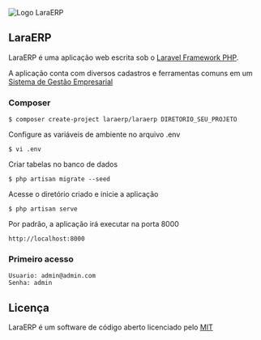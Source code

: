 ![Logo LaraERP](https://github.com/laraerp/laraerp/raw/master/public/images/icon.png "Logo LaraERP")

## LaraERP

LaraERP é uma aplicação web escrita sob o [Laravel Framework PHP](http://laravel.com).

A aplicação conta com diversos cadastros e ferramentas comuns em um [Sistema de Gestão Empresarial](http://pt.wikipedia.org/wiki/Sistema_integrado_de_gest%C3%A3o_empresarial)


### Composer

    $ composer create-project laraerp/laraerp DIRETORIO_SEU_PROJETO

Configure as variáveis de ambiente no arquivo .env

    $ vi .env

Criar tabelas no banco de dados

    $ php artisan migrate --seed

Acesse o diretório criado e inicie a aplicação
    
    $ php artisan serve

Por padrão, a aplicação irá executar na porta 8000
    
    http://localhost:8000

### Primeiro acesso

    Usuario: admin@admin.com
    Senha: admin

## Licença

LaraERP é um software de código aberto licenciado pelo [MIT](http://opensource.org/licenses/MIT)
